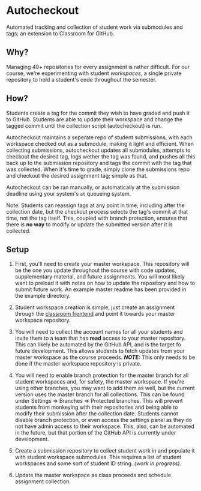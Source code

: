 # Autocheckout

Automated tracking and collection of student work via submodules and tags; an extension to Classroom for GitHub.

## Why?

Managing 40+ repositories for every assignment is rather difficult. For our course, we're experimenting with student *workspaces*, a single private repository to hold a student's code throughout the semester.

## How?

Students create a tag for the commit they wish to have graded and push it to GitHub.
Students are able to update their workspace and change the tagged commit until the collection script (autocheckout) is run.

Autocheckout maintains a seperate repo of student submissions, with each workspace checked out as a submodule, making it light and efficient.
When collecting submissions, autocheckout updates all submodules, attempts to checkout the desired tag, logs wether the tag was found, and pushes all this back up to the submission repository and tags the commit with the tag that was collected.
When it's time to grade, simply clone the submissions repo and checkout the desired assignment tag; simple as that.

Autocheckout can be ran manually, or automatically at the submission deadline using your system's `at` queueing system.

Note: Students can reassign tags at any point in time, including after the collection date, but the checkout process selects the tag's commit at that time, not the tag itself.
This, coupled with branch protection, ensures that there is **no way** to modify or update the submitted version after it is collected.

## Setup

1. First, you'll need to create your master workspace.
This repository will be the one you update throughout the course with code updates, supplementary material, and future assignments.
You will most likely want to preload it with notes on how to update the repository and how to submit future work.
An example master readme has been provided in the example directory.

1. Student workspace creation is simple, just create an assignment through the [classroom frontend](https://classroom.github.com/classrooms) and point it towards your master workspace repository.

1. You will need to collect the account names for all your students and invite them to a team that has **read** access to your master repository.
This can likely be automated by the GitHub API, and is the target fo future development.
This allows students to fetch updates from your master workspace as the course proceeds.
***NOTE:*** This only needs to be done if the master workspace repository is private.

1. You will need to enable branch protection for the master branch for all student workspaces and, for safety, the master workspace.
If you're using other branches, you may want to add them as well, but the current version uses the master branch for all collections.
This can be found under Settings => Branches => Protected branches.
This will prevent students from monkeying with their repositories and being able to modify their submission after the collection date.
Students cannot disable branch protection, or even access the settings panel as they do not have admin access to their workspace.
This, also, can be automated in the future, but that portion of the GitHub API is currently under development.

1. Create a submission repository to collect student work in and populate it with student workspace submodules.
This requires a list of student workspaces and some sort of student ID string.
*(work in progress)*.

1. Update the master workspace as class proceeds and schedule assignment collection.
